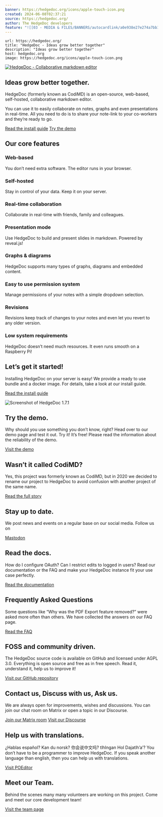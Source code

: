 ```yaml
---
banner: https://hedgedoc.org/icons/apple-touch-icon.png
created: 2024-06-08T02:37:21
source: https://hedgedoc.org/
author: The HedgeDoc developers
feature: "![[03 - MEDIA & FILES/BANNERS/autocardlink/a0e938e27e274a7bb16904ea48352eb5.png]]"
---
```



```cardlink
url: https://hedgedoc.org/
title: "HedgeDoc - Ideas grow better together"
description: "Ideas grow better together"
host: hedgedoc.org
image: https://hedgedoc.org/icons/apple-touch-icon.png
```
[![HedgeDoc - Collaborative markdown editor](../03%20-%20MEDIA%20&%20FILES/790b7ed0508aff0d5ebc5ffc75df3f07_MD5.svg)](https://hedgedoc.org/)


## Ideas grow better together.

HedgeDoc (formerly known as CodiMD) is an open-source, web-based, self-hosted, collaborative markdown editor.

You can use it to easily collaborate on notes, graphs and even presentations in real-time. All you need to do is to share your note-link to your co-workers and they’re ready to go.

[Read the install guide](https://docs.hedgedoc.org/setup/getting-started) [Try the demo](https://hedgedoc.org/demo/)

## Our core features

### Web-based

You don’t need extra software. The editor runs in your browser.

### Self-hosted

Stay in control of your data. Keep it on your server.

### Real-time collaboration

Collaborate in real-time with friends, family and colleagues.

### Presentation mode

Use HedgeDoc to build and present slides in markdown. Powered by reveal.js!

### Graphs & diagrams

HedgeDoc supports many types of graphs, diagrams and embedded content.

### Easy to use permission system

Manage permissions of your notes with a simple dropdown selection.

### Revisions

Revisions keep track of changes to your notes and even let you revert to any older version.

### Low system requirements

HedgeDoc doesn’t need much resources. It even runs smooth on a Raspberry Pi!

## Let’s get it started!

Installing HedgeDoc on your server is easy! We provide a ready to use bundle and a docker image. For details, take a look at our install guide.

[Read the install guide](https://docs.hedgedoc.org/setup/getting-started)

![Screenshot of HedgeDoc 1.7.1](../03%20-%20MEDIA%20&%20FILES/83de5876bdc783a2b3d39cbd6781e499_MD5.png "Screenshot of HedgeDoc 1.7.1")

## Try the demo.

Why should you use something you don’t know, right? Head over to our demo page and test it out. Try it! It’s free! Please read the information about the reliability of the demo.

[Visit the demo](https://hedgedoc.org/demo/)


## Wasn’t it called CodiMD?

Yes, this project was formerly known as CodiMD, but in 2020 we decided to rename our project to HedgeDoc to avoid confusion with another project of the same name.

[Read the full story](https://hedgedoc.org/history)


## Stay up to date.

We post news and events on a regular base on our social media. Follow us on

[Mastodon](https://social.hedgedoc.org/)

## Read the docs.

How do I configure OAuth? Can I restrict edits to logged in users? Read our documentation or the FAQ and make your HedgeDoc instance fit your use case perfectly.

[Read the documentation](https://docs.hedgedoc.org/)

## Frequently Asked Questions

Some questions like “Why was the PDF Export feature removed?” were asked more often than others. We have collected the answers on our FAQ page.

[Read the FAQ](https://docs.hedgedoc.org/faq/)

## FOSS and community driven.

The HedgeDoc source code is available on GitHub and licensed under AGPL 3.0. Everything is open source and free as in free speech. Read it, understand it, help us to improve it!

[Visit our GitHub repository](https://github.com/hedgedoc/hedgedoc)

## Contact us, Discuss with us, Ask us.

We are always open for improvements, wishes and discussions. You can join our chat room on Matrix or open a topic in our Discourse.

[Join our Matrix room](https://chat.hedgedoc.org/) [Visit our Discourse](https://community.hedgedoc.org/)

## Help us with translations.

¿Hablas español? Kan du norsk? 你会说中文吗? tlhIngan Hol Dajatlh’a’? You don’t have to be a programmer to improve HedgeDoc. If you speak another language than english, then you can help us with translations.

[Visit POEditor](https://translate.hedgedoc.org/)

## Meet our Team.

Behind the scenes many many volunteers are working on this project. Come and meet our core development team!

[Visit the team page](https://hedgedoc.org/team/)
> 